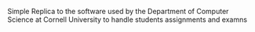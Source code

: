 Simple Replica to the software used by the Department of Computer Science at Cornell University to handle students assignments and examns 
